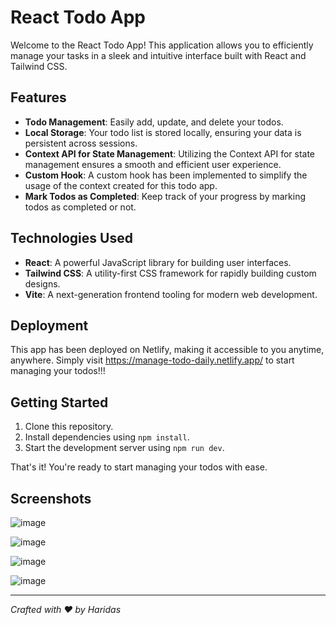 # React Todo App

Welcome to the React Todo App! This application allows you to efficiently manage your tasks in a sleek and intuitive interface built with React and Tailwind CSS.

## Features

- **Todo Management**: Easily add, update, and delete your todos.
- **Local Storage**: Your todo list is stored locally, ensuring your data is persistent across sessions.
- **Context API for State Management**: Utilizing the Context API for state management ensures a smooth and efficient user experience.
- **Custom Hook**: A custom hook has been implemented to simplify the usage of the context created for this todo app.
- **Mark Todos as Completed**: Keep track of your progress by marking todos as completed or not.

## Technologies Used

- **React**: A powerful JavaScript library for building user interfaces.
- **Tailwind CSS**: A utility-first CSS framework for rapidly building custom designs.
- **Vite**: A next-generation frontend tooling for modern web development.

## Deployment

This app has been deployed on Netlify, making it accessible to you anytime, anywhere. Simply visit https://manage-todo-daily.netlify.app/ to start managing your todos!!!

## Getting Started

1. Clone this repository.
2. Install dependencies using `npm install`.
3. Start the development server using `npm run dev`.

That's it! You're ready to start managing your todos with ease.

## Screenshots
![image](https://github.com/HP200421/TODO/assets/112316418/c7e3cd86-bb34-44fd-89f4-ed904dd9ec54)

![image](https://github.com/HP200421/TODO/assets/112316418/6d9b3235-b339-4563-bf2d-d74a1a6cd72d)

![image](https://github.com/HP200421/TODO/assets/112316418/e569868f-774d-45e7-be07-0d5d8fe8f6a8)

![image](https://github.com/HP200421/TODO/assets/112316418/03797961-38ae-4c6e-8230-b6472945c10e)


---

*Crafted with ❤️ by Haridas*
